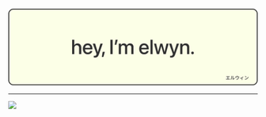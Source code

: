 ![Banner](https://raw.githubusercontent.com/elwynynion/elwynynion/main/banner.svg)<br/>

----------
<a href="https://github.com/elwynynion/" >
  <img src="https://spotify-badge-elwyn.vercel.app/api/now-playing.svg" />
</a>
